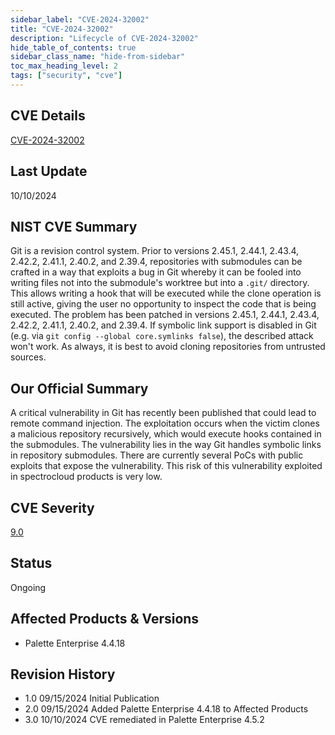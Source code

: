 ```yaml
---
sidebar_label: "CVE-2024-32002"
title: "CVE-2024-32002"
description: "Lifecycle of CVE-2024-32002"
hide_table_of_contents: true
sidebar_class_name: "hide-from-sidebar"
toc_max_heading_level: 2
tags: ["security", "cve"]
---
```


## CVE Details

[CVE-2024-32002](https://nvd.nist.gov/vuln/detail/CVE-2024-32002)

## Last Update

10/10/2024

## NIST CVE Summary

Git is a revision control system. Prior to versions 2.45.1, 2.44.1, 2.43.4, 2.42.2, 2.41.1, 2.40.2, and 2.39.4,
repositories with submodules can be crafted in a way that exploits a bug in Git whereby it can be fooled into writing
files not into the submodule's worktree but into a `.git/` directory. This allows writing a hook that will be executed
while the clone operation is still active, giving the user no opportunity to inspect the code that is being executed.
The problem has been patched in versions 2.45.1, 2.44.1, 2.43.4, 2.42.2, 2.41.1, 2.40.2, and 2.39.4. If symbolic link
support is disabled in Git (e.g. via `git config --global core.symlinks false`), the described attack won't work. As
always, it is best to avoid cloning repositories from untrusted sources.

## Our Official Summary

A critical vulnerability in Git has recently been published that could lead to remote command injection. The
exploitation occurs when the victim clones a malicious repository recursively, which would execute hooks contained in
the submodules. The vulnerability lies in the way Git handles symbolic links in repository submodules. There are
currently several PoCs with public exploits that expose the vulnerability. This risk of this vulnerability exploited in
spectrocloud products is very low.

## CVE Severity

[9.0](https://nvd.nist.gov/vuln/detail/CVE-2024-32002)

## Status

Ongoing

## Affected Products & Versions

- Palette Enterprise 4.4.18

## Revision History

- 1.0 09/15/2024 Initial Publication
- 2.0 09/15/2024 Added Palette Enterprise 4.4.18 to Affected Products
- 3.0 10/10/2024 CVE remediated in Palette Enterprise 4.5.2
